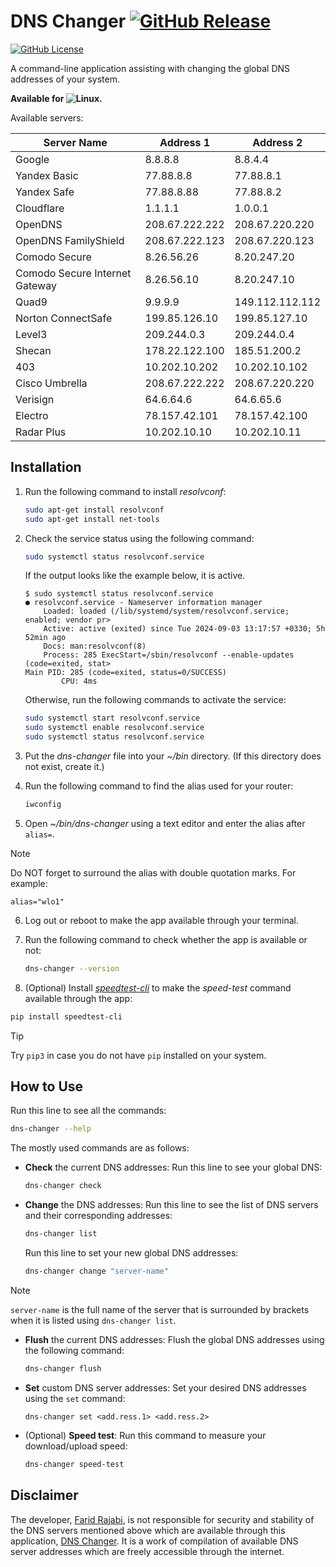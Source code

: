 # DNS Changer [![GitHub Release](https://img.shields.io/github/v/release/farid-rajabi/dns-changer)](https://github.com/farid-rajabi/dns-changer/releases/latest)

[![GitHub License](https://img.shields.io/github/license/farid-rajabi/dns-changer)](https://github.com/farid-rajabi/dns-changer/blob/main/LICENSE)

A command-line application assisting with changing the global DNS addresses of your system.

**Available for ![Linux](https://img.shields.io/badge/Linux-FCC624?logo=linux&logoColor=black).**

Available servers:

| Server Name | Address 1 | Address 2 |
| --- | --- | --- |
| Google | 8.8.8.8 | 8.8.4.4 |
| Yandex Basic | 77.88.8.8 | 77.88.8.1 |
| Yandex Safe | 77.88.8.88 | 77.88.8.2 |
| Cloudflare | 1.1.1.1 | 1.0.0.1 |
| OpenDNS | 208.67.222.222 | 208.67.220.220 |
| OpenDNS FamilyShield | 208.67.222.123 | 208.67.220.123 | 
| Comodo Secure | 8.26.56.26 | 8.20.247.20 |
| Comodo Secure Internet Gateway | 8.26.56.10 | 8.20.247.10 |
| Quad9 | 9.9.9.9 | 149.112.112.112 |
| Norton ConnectSafe | 199.85.126.10 | 199.85.127.10 |
| Level3 | 209.244.0.3 | 209.244.0.4 |
| Shecan | 178.22.122.100 | 185.51.200.2 |
| 403 | 10.202.10.202 | 10.202.10.102 |
| Cisco Umbrella | 208.67.222.222 | 208.67.220.220 |
| Verisign | 64.6.64.6 | 64.6.65.6 |
| Electro | 78.157.42.101 | 78.157.42.100 |
| Radar Plus | 10.202.10.10 | 10.202.10.11 |

## Installation

1.  Run the following command to install *resolvconf*:

    ```sh
    sudo apt-get install resolvconf
    sudo apt-get install net-tools
    ```

2.  Check the service status using the following command:

    ```sh
    sudo systemctl status resolvconf.service
    ```

    If the output looks like the example below, it is active.

    ```
    $ sudo systemctl status resolvconf.service
    ● resolvconf.service - Nameserver information manager
        Loaded: loaded (/lib/systemd/system/resolvconf.service; enabled; vendor pr>
        Active: active (exited) since Tue 2024-09-03 13:17:57 +0330; 5h 52min ago
        Docs: man:resolvconf(8)
        Process: 285 ExecStart=/sbin/resolvconf --enable-updates (code=exited, stat>
    Main PID: 285 (code=exited, status=0/SUCCESS)
            CPU: 4ms
    ```

    Otherwise, run the following commands to activate the service:

    ```sh
    sudo systemctl start resolvconf.service
    sudo systemctl enable resolvconf.service
    sudo systemctl status resolvconf.service
    ```

3.  Put the *dns-changer* file into your *~/bin* directory. (If this directory does not exist, create it.)

4.  Run the following command to find the alias used for your router:

    ```sh
    iwconfig
    ```

5.  Open *~/bin/dns-changer* using a text editor and enter the alias after `alias=`.

> [!NOTE]
> Do NOT forget to surround the alias with double quotation marks. For example:
>
> ```
> alias="wlo1"
>```

6.  Log out or reboot to make the app available through your terminal.

7.  Run the following command to check whether the app is available or not:

    ```sh
    dns-changer --version
    ```

8.  (Optional) Install *[speedtest-cli](https://github.com/sivel/speedtest-cli)* to make the *speed-test* command available through the app:

```sh
pip install speedtest-cli
```

> [!TIP]
> Try `pip3` in case you do not have `pip` installed on your system.

## How to Use

Run this line to see all the commands:

```sh
dns-changer --help
```

The mostly used commands are as follows:

- **Check** the current DNS addresses: Run this line to see your global DNS:

    ```sh
    dns-changer check
    ```

- **Change** the DNS addresses: Run this line to see the list of DNS servers and their corresponding addresses:

    ```sh
    dns-changer list
    ```

    Run this line to set your new global DNS addresses:

    ```sh
    dns-changer change "server-name"
    ```

> [!NOTE]
> `server-name` is the full name of the server that is surrounded by brackets when it is listed using `dns-changer list`.

- **Flush** the current DNS addresses: Flush the global DNS addresses using the following command:

    ```sh
    dns-changer flush
    ```

- **Set** custom DNS server addresses: Set your desired DNS addresses using the `set` command:

    ```
    dns-changer set <add.ress.1> <add.ress.2>
    ```

- (Optional) **Speed test**: Run this command to measure your download/upload speed:

    ```sh
    dns-changer speed-test
    ```

## Disclaimer

The developer, [Farid Rajabi](https://github.com/farid-rajabi), is not responsible for security and stability of the DNS servers mentioned above which are available through this application, [DNS Changer](https://github.com/farid-rajabi/dns-changer). It is a work of compilation of available DNS server addresses which are freely accessible through the internet.

